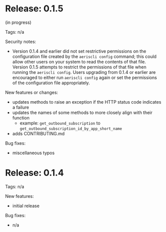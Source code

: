# Release: 0.1.5

(in progress)

Tags: n/a

Security notes:
* Version 0.1.4 and earlier did not set restrictive permissions on the configuration file created by the `aeriscli config` command; this could allow other users on your system to read the contents of that file. Version 0.1.5 attempts to restrict the permissions of that file when running the `aeriscli config`. Users upgrading from 0.1.4 or earlier are encouraged to either run `aeriscli config` again or set the permissions of the configuration file appropriately.

New features or changes:
* updates methods to raise an exception if the HTTP status code indicates a failure
* updates the names of some methods to more closely align with their function
    * example: `get_outbound_subscription` to `get_outbound_subscription_id_by_app_short_name`
* adds CONTRIBUTING.md

Bug fixes:
* miscellaneous typos

# Release: 0.1.4

Tags: n/a

New features:
* initial release

Bug fixes:
* n/a
